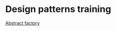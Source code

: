 # Design patterns training

[Abstract factory](https://github.com/kotovdv/Design-patterns-practise/wiki/Abstract-factory)
